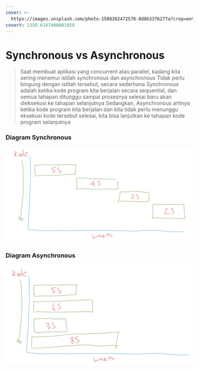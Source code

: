 ```yaml
---
cover: >-
  https://images.unsplash.com/photo-1588382472578-8d8b337b277a?crop=entropy&cs=tinysrgb&fm=jpg&ixid=MnwxOTcwMjR8MHwxfHNlYXJjaHwxMHx8Y3B1fGVufDB8fHx8MTY1OTM1NzQyNg&ixlib=rb-1.2.1&q=80
coverY: 1350.6167400881056
---
```


# Synchronous vs Asynchronous

> Saat membuat aplikasi yang concurrent atau parallel, kadang kita sering menemui istilah synchronous dan asynchronous Tidak perlu bingung dengan istilah tersebut, secara sederhana Synchronous adalah ketika kode program kita berjalan secara sequential, dan semua tahapan ditunggu sampai prosesnya selesai baru akan dieksekusi ke tahapan selanjutnya Sedangkan, Asynchronous artinya ketika kode program kita berjalan dan kita tidak perlu menunggu eksekusi kode tersebut selesai, kita bisa lanjutkan ke tahapan kode program selanjutnya

### Diagram Synchronous

![Diagram Synchronous](../.gitbook/assets/sync.png)

### Diagram Asynchronous

![Diagram Asynchronous](../.gitbook/assets/async.png)
